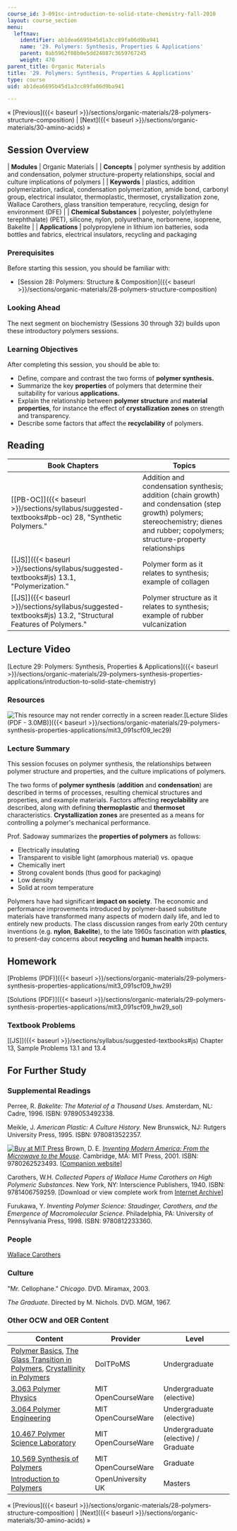```yaml
---
course_id: 3-091sc-introduction-to-solid-state-chemistry-fall-2010
layout: course_section
menu:
  leftnav:
    identifier: ab1dea6695b45d1a3cc89fa06d9ba941
    name: '29. Polymers: Synthesis, Properties & Applications'
    parent: 0ab5962f08b0e5dd24887c3659767245
    weight: 470
parent_title: Organic Materials
title: '29. Polymers: Synthesis, Properties & Applications'
type: course
uid: ab1dea6695b45d1a3cc89fa06d9ba941

---
```


« [Previous]({{< baseurl >}}/sections/organic-materials/28-polymers-structure-composition) | [Next]({{< baseurl >}}/sections/organic-materials/30-amino-acids) »

Session Overview
----------------

| **Modules** | Organic Materials |
| **Concepts** | polymer synthesis by addition and condensation, polymer structure-property relationships, social and culture implications of polymers |
| **Keywords** | plastics, addition polymerization, radical, condensation polymerization, amide bond, carbonyl group, electrical insulator, thermoplastic, thermoset, crystallization zone, Wallace Carothers, glass transition temperature, recycling, design for environment (DFE) |
| **Chemical Substances** | polyester, poly(ethylene terephthalate) (PET), silicone, nylon, polyurethane, norbornene, isoprene, Bakelite |
| **Applications** | polypropylene in lithium ion batteries, soda bottles and fabrics, electrical insulators, recycling and packaging 

### Prerequisites

Before starting this session, you should be familiar with:

*   [Session 28: Polymers: Structure & Composition]({{< baseurl >}}/sections/organic-materials/28-polymers-structure-composition)

### Looking Ahead

The next segment on biochemistry (Sessions 30 through 32) builds upon these introductory polymers sessions.

### Learning Objectives

After completing this session, you should be able to:

*   Define, compare and contrast the two forms of **polymer synthesis.**
*   Summarize the key **properties** of polymers that determine their suitability for various **applications.**
*   Explain the relationship between **polymer structure** and **material properties**, for instance the effect of **crystallization zones** on strength and transparency.
*   Describe some factors that affect the **recyclability** of polymers.

Reading
-------

| Book Chapters | Topics |
| --- | --- |
| [\[PB-OC\]]({{< baseurl >}}/sections/syllabus/suggested-textbooks#pb-oc) 28, "Synthetic Polymers." | Addition and condensation synthesis; addition (chain growth) and condensation (step growth) polymers; stereochemistry; dienes and rubber; copolymers; structure-property relationships |
| [\[JS\]]({{< baseurl >}}/sections/syllabus/suggested-textbooks#js) 13.1, "Polymerization." | Polymer form as it relates to synthesis; example of collagen |
| [\[JS\]]({{< baseurl >}}/sections/syllabus/suggested-textbooks#js) 13.2, "Structural Features of Polymers." | Polymer structure as it relates to synthesis; example of rubber vulcanization 

Lecture Video
-------------

[Lecture 29: Polymers: Synthesis, Properties & Applications]({{< baseurl >}}/sections/organic-materials/29-polymers-synthesis-properties-applications/introduction-to-solid-state-chemistry)

### Resources

![This resource may not render correctly in a screen reader.](/images/inacessible.gif)[Lecture Slides (PDF - 3.0MB)]({{< baseurl >}}/sections/organic-materials/29-polymers-synthesis-properties-applications/mit3_091scf09_lec29)

### Lecture Summary

This session focuses on polymer synthesis, the relationships between polymer structure and properties, and the culture implications of polymers.

The two forms of **polymer synthesis** (**addition** and **condensation**) are described in terms of processes, resulting chemical structures and properties, and example materials. Factors affecting **recyclability** are described, along with defining **thermoplastic** and **thermoset** characteristics. **Crystallization zones** are presented as a means for controlling a polymer's mechanical performance.

Prof. Sadoway summarizes the **properties of polymers** as follows:

*   Electrically insulating
*   Transparent to visible light (amorphous material) vs. opaque
*   Chemically inert
*   Strong covalent bonds (thus good for packaging)
*   Low density
*   Solid at room temperature

Polymers have had significant **impact on society**. The economic and performance improvements introduced by polymer-based substitute materials have transformed many aspects of modern daily life, and led to entirely new products. The class discussion ranges from early 20th century inventions (e.g. **nylon**, **Bakelite**), to the late 1960s fascination with **plastics**, to present-day concerns about **recycling** and **human health** impacts.

Homework
--------

[Problems (PDF)]({{< baseurl >}}/sections/organic-materials/29-polymers-synthesis-properties-applications/mit3_091scf09_hw29)

[Solutions (PDF)]({{< baseurl >}}/sections/organic-materials/29-polymers-synthesis-properties-applications/mit3_091scf09_hw29_sol)

### Textbook Problems

[\[JS\]]({{< baseurl >}}/sections/syllabus/suggested-textbooks#js) Chapter 13, Sample Problems 13.1 and 13.4

For Further Study
-----------------

### Supplemental Readings

Perree, R. _Bakelite: The Material of a Thousand Uses._ Amsterdam, NL: Cadre, 1996. ISBN: 9789053492338.

Meikle, J. _American Plastic: A Culture History._ New Brunswick, NJ: Rutgers University Press, 1995. ISBN: 9780813522357.

[![Buy at MIT Press](/images/mp_logo.gif)](https://mitpress.mit.edu/9780262523493) Brown, D. E. [_Inventing Modern America: From the Microwave to the Mouse_](https://mitpress.mit.edu/9780262523493). Cambridge, MA: MIT Press, 2001. ISBN: 9780262523493. \[[Companion website](http://web.mit.edu/invent/www/ima/)\]

Carothers, W.H. _Collected Papers of Wallace Hume Carothers on High Polymeric Substances_. New York, NY: Interscience Publishers, 1940. ISBN: 9781406759259. \[Download or view complete work from [Internet Archive](http://www.archive.org/details/collectedpaperso031072mbp)\]

Furukawa, Y. _Inventing Polymer Science: Staudinger, Carothers, and the Emergence of Macromolecular Science_. Philadelphia, PA: University of Pennsylvania Press, 1998. ISBN: 9780812233360.

### People

[Wallace Carothers](http://en.wikipedia.org/wiki/Wallace_Carothers)

### Culture

"Mr. Cellophane." _Chicago_. DVD. Miramax, 2003.

_The Graduate_. Directed by M. Nichols. DVD. MGM, 1967.

### Other OCW and OER Content

| Content | Provider | Level |
| --- | --- | --- |
| [Polymer Basics](http://www.doitpoms.ac.uk/tlplib/polymerbasics/index.php), [The Glass Transition in Polymers](http://www.doitpoms.ac.uk/tlplib/glass-transition/index.php), [Crystallinity in Polymers](http://www.doitpoms.ac.uk/tlplib/polymers/index.php) | DoITPoMS | Undergraduate |
| [3.063 Polymer Physics](/courses/3-063-polymer-physics-spring-2007) | MIT OpenCourseWare | Undergraduate (elective) |
| [3.064 Polymer Engineering](/courses/3-064-polymer-engineering-fall-2003) | MIT OpenCourseWare | Undergraduate (elective) |
| [10.467 Polymer Science Laboratory](/courses/10-467-polymer-science-laboratory-fall-2005) | MIT OpenCourseWare | Undergraduate (elective) / Graduate |
| [10.569 Synthesis of Polymers](/courses/10-569-synthesis-of-polymers-fall-2006) | MIT OpenCourseWare | Graduate |
| [Introduction to Polymers](http://openlearn.open.ac.uk/mod/oucontent/view.php?id=397829) | OpenUniversity UK | Masters 

« [Previous]({{< baseurl >}}/sections/organic-materials/28-polymers-structure-composition) | [Next]({{< baseurl >}}/sections/organic-materials/30-amino-acids) »